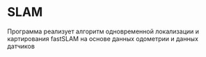 # SLAM
Программа реализует алгоритм одновременной локализации и картирования fastSLAM на основе данных одометрии и данных датчиков
